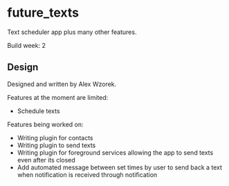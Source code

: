 # future_texts

Text scheduler app plus many other features.

Build week: 2

## Design

Designed and written by Alex Wzorek.

Features at the moment are limited:
* Schedule texts

Features being worked on:
* Writing plugin for contacts
* Writing plugin to send texts
* Writing plugin for foreground services allowing the app to send texts even after its closed
* Add automated message between set times by user to send back a text when notification is received through notification
